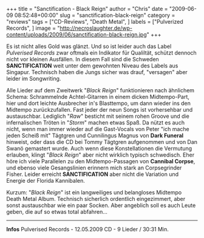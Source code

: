 +++
title = "Sanctification - Black Reign"
author = "Chris"
date = "2009-06-09 08:52:48+00:00"
slug = "sanctification-black-reign"
category = "reviews"
tags = ["CD-Reviews", "Death Metal", ]
labels = ["Pulverized Records", ]
image = "http://necroslaughter.de/wp-content/uploads/2009/06/sanctification-black-reign.jpg"
+++

Es ist nicht alles Gold was glänzt. Und so ist leider auch das Label _Pulverised Records_ zwar oftmals ein Indikator für Qualiltät, schützt dennoch nicht vor kleinen Ausfällen. In diesem Fall sind die Schweden **SANCTIFICATION** weit unter dem gewohnten Niveau des Labels aus Singapur. Technisch haben die Jungs sicher was drauf, "versagen" aber leider im Songwriting.

Alle Lieder auf dem Zweitwerk "_Black Reign_" funktionieren nach ähnlichem Schema: Schrammelnde Achtel-Gitarren in einem dicken Midtempo-Part, hier und dort leichte Ausbrecher in's Blasttempo, um dann wieder ins den Midtempo zurückzufallen. Fast jeder der neun Songs ist vorhersehbar und austauschbar. Lediglich "_Raw_" besticht mit seinem rohen Groove und die infernalischen Tröten in "_Storm_" machen etwas Spaß. Da nützt es auch nicht, wenn man immer wieder auf die Gast-Vocals von Peter "ich mache jeden Scheiß mit" Tägtgren und Cunnilingus Magnus von **Dark Funeral** hinweist, oder dass die CD bei Tommy Tägtgren aufgenommen und von Dan Swanö gemastert wurde.
Auch wenn diese Konstellationen die Vermutung erlauben, klingt "_Black Reign_" aber nicht wirklich typisch schwedisch. Eher höre ich viele Parallelen zu den Midtempo-Passagen von **Cannibal Corpse**, und ebenso viele Gesangslinien erinnern mich stark an Corpsegrinder Fisher. Leider erreicht **SANCTIFICATION** aber nicht die Variation und Energie der Florida Kannibalen.

Kurzum: "_Black Reign_" ist ein langweiliges und belangloses Midtempo Death Metal Album. Technisch sicherlich ordentlich eingezimmert, aber sonst austauschbar wie ein paar Socken. Aber angeblich soll es auch Leute geben, die auf so etwas total abfahren...





---
**Infos**
Pulverised Records - 12.05.2009
CD - 9 Lieder / 30:31 Min.
